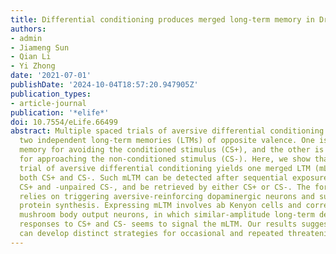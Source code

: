 ```yaml
---
title: Differential conditioning produces merged long-term memory in Drosophila
authors:
- admin
- Jiameng Sun
- Qian Li
- Yi Zhong
date: '2021-07-01'
publishDate: '2024-10-04T18:57:20.947905Z'
publication_types:
- article-journal
publication: '*elife*'
doi: 10.7554/eLife.66499
abstract: Multiple spaced trials of aversive differential conditioning can produce
  two independent long-term memories (LTMs) of opposite valence. One is an aversive
  memory for avoiding the conditioned stimulus (CS+), and the other is a safety memory
  for approaching the non-conditioned stimulus (CS-). Here, we show that a single
  trial of aversive differential conditioning yields one merged LTM (mLTM) for avoiding
  both CS+ and CS-. Such mLTM can be detected after sequential exposures to the shock-paired
  CS+ and -unpaired CS-, and be retrieved by either CS+ or CS-. The formation of mLTM
  relies on triggering aversive-reinforcing dopaminergic neurons and subsequent new
  protein synthesis. Expressing mLTM involves ab Kenyon cells and corresponding approach-directing
  mushroom body output neurons, in which similar-amplitude long-term depression of
  responses to CS+ and CS- seems to signal the mLTM. Our results suggest that animals
  can develop distinct strategies for occasional and repeated threatening experiences.
---
```


